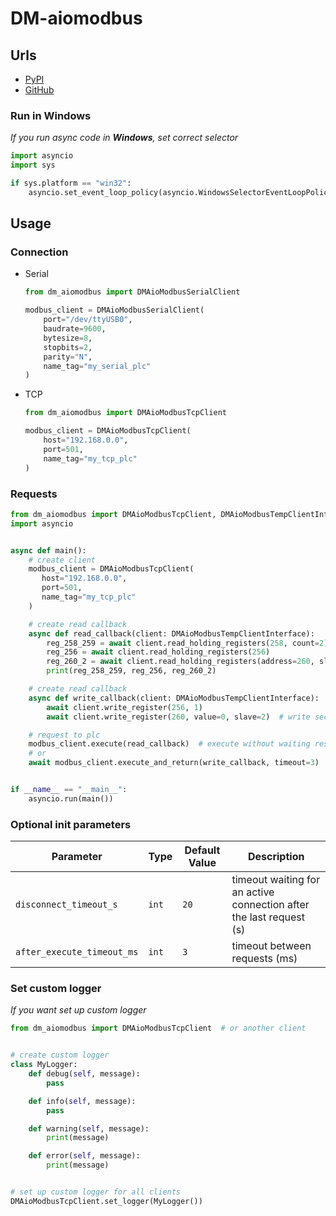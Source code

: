 # DM-aiomodbus

## Urls

* [PyPI](https://pypi.org/project/dm-aiomodbus)
* [GitHub](https://github.com/DIMKA4621/dm-aiomodbus)

### Run in Windows

_If you run async code in **Windows**, set correct selector_

```python
import asyncio
import sys

if sys.platform == "win32":
    asyncio.set_event_loop_policy(asyncio.WindowsSelectorEventLoopPolicy())
```

## Usage

### Connection

* Serial
   ```python
   from dm_aiomodbus import DMAioModbusSerialClient

   modbus_client = DMAioModbusSerialClient(
       port="/dev/ttyUSB0",
       baudrate=9600,
       bytesize=8,
       stopbits=2,
       parity="N",
       name_tag="my_serial_plc"
   )
   ```

* TCP
   ```python
   from dm_aiomodbus import DMAioModbusTcpClient

   modbus_client = DMAioModbusTcpClient(
       host="192.168.0.0",
       port=501,
       name_tag="my_tcp_plc"
   )
   ```

### Requests
```python
from dm_aiomodbus import DMAioModbusTcpClient, DMAioModbusTempClientInterface
import asyncio


async def main():
    # create client
    modbus_client = DMAioModbusTcpClient(
       host="192.168.0.0",
       port=501,
       name_tag="my_tcp_plc"
    )

    # create read callback
    async def read_callback(client: DMAioModbusTempClientInterface):
        reg_258_259 = await client.read_holding_registers(258, count=2)
        reg_256 = await client.read_holding_registers(256)
        reg_260_2 = await client.read_holding_registers(address=260, slave=2)  # read second slave-device
        print(reg_258_259, reg_256, reg_260_2)

    # create read callback
    async def write_callback(client: DMAioModbusTempClientInterface):
        await client.write_register(256, 1)
        await client.write_register(260, value=0, slave=2)  # write second slave-device

    # request to plc
    modbus_client.execute(read_callback)  # execute without waiting result
    # or
    await modbus_client.execute_and_return(write_callback, timeout=3)  # execute and wait result with timeout 3s (default 5)


if __name__ == "__main__":
    asyncio.run(main())
```

### Optional init parameters

| Parameter                  | Type  | Default Value | Description                                                         |
|----------------------------|-------|---------------|---------------------------------------------------------------------|
| `disconnect_timeout_s`     | `int` | `20`          | timeout waiting for an active connection after the last request (s) |
| `after_execute_timeout_ms` | `int` | `3`           | timeout between requests (ms)                                       |

### Set custom logger

_If you want set up custom logger_

```python
from dm_aiomodbus import DMAioModbusTcpClient  # or another client


# create custom logger
class MyLogger:
    def debug(self, message):
        pass

    def info(self, message):
        pass

    def warning(self, message):
        print(message)

    def error(self, message):
        print(message)


# set up custom logger for all clients
DMAioModbusTcpClient.set_logger(MyLogger())
```
